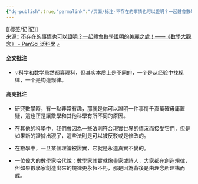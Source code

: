 ```yaml
---
{"dg-publish":true,"permalink":"/页面/标注-不存在的事情也可以證明？一起體會數學證明的美麗之處！——《數學大觀念》/","noteIcon":"1","created":"2023-05-15T23:35:03.821+08:00","updated":""}
---
```



[[标签/记\|记]]  
来源:: [不存在的事情也可以證明？一起體會數學證明的美麗之處！——《數學大觀念》 - PanSci 泛科學](https://pansci.asia/archives/364824) [⤴️](https://omnivore.app/me/https-pansci-asia-archives-364824-187ef3e8257)

#### 全文批注
- 💡科学和数学虽然都算理科，但其实本质上是不同的，一个是从经验中找规律，一个是构造规律。

#### 高亮批注
- 研究數學時，有一點非常有趣，那就是你可以證明一件事情千真萬確毋庸置疑，這也正是讓數學和其他科學有所不同的原因。

- 在其他的科學中，我們會因為一些法則符合現實世界的情況而接受它們，但是如果新的證據出現了，這些法則是可以被反駁或是修改的。

- 在數學中，一旦某個理論被證實，它就是永遠真實不變的。

- 一位偉大的數學家哈代說：數學家其實就像畫家或詩人，大家都在創造規律，但如果數學家創造出來的規律更永恆不朽，那是因為背後是由理念所建構而成。
